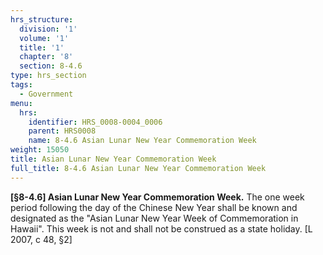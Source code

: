 ```yaml
---
hrs_structure:
  division: '1'
  volume: '1'
  title: '1'
  chapter: '8'
  section: 8-4.6
type: hrs_section
tags:
  - Government
menu:
  hrs:
    identifier: HRS_0008-0004_0006
    parent: HRS0008
    name: 8-4.6 Asian Lunar New Year Commemoration Week
weight: 15050
title: Asian Lunar New Year Commemoration Week
full_title: 8-4.6 Asian Lunar New Year Commemoration Week
---
```

**[§8-4.6] Asian Lunar New Year Commemoration Week.** The one week period following the day of the Chinese New Year shall be known and designated as the "Asian Lunar New Year Week of Commemoration in Hawaii". This week is not and shall not be construed as a state holiday. [L 2007, c 48, §2]